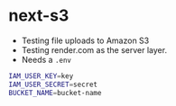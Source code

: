 # next-s3

- Testing file uploads to Amazon S3
- Testing render.com as the server layer.
- Needs a `.env`

```sh
IAM_USER_KEY=key
IAM_USER_SECRET=secret
BUCKET_NAME=bucket-name
```
